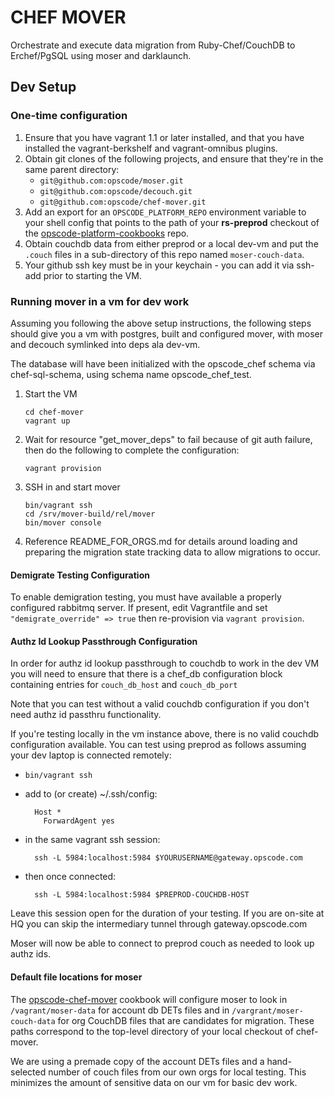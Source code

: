 # CHEF MOVER #

Orchestrate and execute data migration from Ruby-Chef/CouchDB to
Erchef/PgSQL using moser and darklaunch.

## Dev Setup ##

### One-time configuration ###
1. Ensure that you have vagrant 1.1 or later installed, and that you
   have installed the vagrant-berkshelf and vagrant-omnibus plugins.
1. Obtain git clones of the following projects, and ensure that they're
   in the same parent directory:
   * `git@github.com:opscode/moser.git`
   * `git@github.com:opscode/decouch.git`
   * `git@github.com:opscode/chef-mover.git`
1. Add an export for an `OPSCODE_PLATFORM_REPO` environment variable to your shell
   config that points to the path of your **rs-preprod** checkout of the
   [opscode-platform-cookbooks][] repo.
1. Obtain couchdb data from either preprod or a local dev-vm and put the `.couch`
   files in a sub-directory of this repo named `moser-couch-data`.
1. Your github ssh key must be in your keychain - you can add it via
   ssh-add prior to starting the VM.

### Running mover in a vm for dev work ###

Assuming you following the above setup instructions, the following
steps should give you a vm with postgres, built and configured
mover, with  moser and decouch symlinked into deps ala dev-vm.

The database will have been initialized with the
opscode_chef schema via chef-sql-schema, using schema name
opscode_chef_test.

1. Start the VM

   ```
   cd chef-mover
   vagrant up
   ```
1. Wait for resource "get_mover_deps" to fail because of git auth
failure, then do the following to complete the configuration:

   ```
   vagrant provision
   ```
1. SSH in and start mover

   ```
   bin/vagrant ssh
   cd /srv/mover-build/rel/mover
   bin/mover console
   ```
1. Reference README_FOR_ORGS.md for details around loading and preparing
   the migration state tracking data to allow migrations to occur.

#### Demigrate Testing Configuration
To enable demigration testing, you must have available a properly
configured rabbitmq server.  If present, edit Vagrantfile and set
`"demigrate_override" => true` then re-provision via `vagrant provision`.

#### Authz Id Lookup Passthrough Configuration

In order for authz id lookup passthrough to couchdb to work in the dev
VM you will need to ensure that there is a chef_db configuration block
containing entries for `couch_db_host` and `couch_db_port`

Note that you can test without a valid couchdb configuration if you
don't need authz id passthru functionality.

If you're testing locally in the vm instance above, there is no valid couchdb
configuration available.  You can test using preprod as follows assuming
your dev laptop is connected remotely:

* `bin/vagrant ssh`
* add to (or create) ~/.ssh/config:

        Host *
          ForwardAgent yes

* in the same vagrant ssh session:

        ssh -L 5984:localhost:5984 $YOURUSERNAME@gateway.opscode.com

* then once connected:

        ssh -L 5984:localhost:5984 $PREPROD-COUCHDB-HOST

Leave this session open for the duration of your testing.
If you are on-site at HQ you can skip the intermediary tunnel through
gateway.opscode.com

Moser will now be able to connect to preprod couch as needed to look up
authz ids.

#### Default file locations for moser ####

The [opscode-chef-mover][] cookbook will configure moser to look in
`/vagrant/moser-data` for account db DETs files and in
`/vargrant/moser-couch-data` for org CouchDB files that are candidates
for migration. These paths correspond to the top-level directory of
your local checkout of chef-mover.

We are using a premade copy of the account DETs files and a
hand-selected number of couch files from our own orgs for local
testing. This minimizes the amount of sensitive data on our vm for
basic dev work.

[moser]: https://githubt.com/opscode/moser
[this repo]: https://githubt.com/opscode/chef-mover
[opscode-platform-cookbooks]: https://githubt.com/opscode/opscode-platform-cookbooks
[opscode-chef-mover]: https://githubt.com/opscode/opscode-chef-mover


